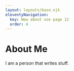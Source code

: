 ```yaml
---
layout: layouts/base.njk
eleventyNavigation:
  key: New about use page 12
  order: 4
---
```

# About Me

I am a person that writes stuff.
